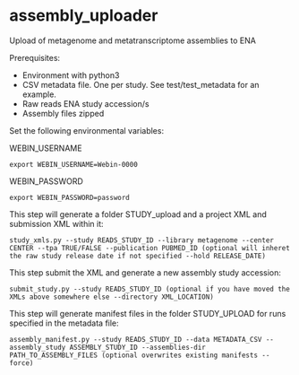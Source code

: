 # assembly_uploader
Upload of metagenome and metatranscriptome assemblies to ENA

Prerequisites:
- Environment with python3
- CSV metadata file. One per study. See test/test_metadata for an example.
- Raw reads ENA study accession/s
- Assembly files zipped

Set the following environmental variables:

WEBIN_USERNAME
```
export WEBIN_USERNAME=Webin-0000
```

WEBIN_PASSWORD
```
export WEBIN_PASSWORD=password
```

This step will generate a folder STUDY_upload and a project XML and submission XML within it:
```
study_xmls.py --study READS_STUDY_ID --library metagenome --center CENTER --tpa TRUE/FALSE --publication PUBMED_ID (optional will inheret the raw study release date if not specified --hold RELEASE_DATE)
```

This step submit the XML and generate a new assembly study accession:

```
submit_study.py --study READS_STUDY_ID (optional if you have moved the XMLs above somewhere else --directory XML_LOCATION)
```


This step will generate manifest files in the folder STUDY_UPLOAD for runs specified in the metadata file:
```
assembly_manifest.py --study READS_STUDY_ID --data METADATA_CSV --assembly_study ASSEMBLY_STUDY_ID --assemblies-dir PATH_TO_ASSEMBLY_FILES (optional overwrites existing manifests --force)
```
